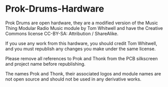 # Prok-Drums-Hardware

Prok Drums are open hardware, they are a modified version of the Music Thing Modular Radio Music module by Tom Whitwell and have the Creative Commons license CC-BY-SA: Attribution / ShareAlike. 

If you use any work from this hardware, you should credit Tom Whitwell, and you must republish any changes you make under the same license. 

Please remove all references to Prok and Thonk from the PCB silkscreen and project name before republishing.

The names Prok and Thonk, their associated logos and module names are not open source and should not be used in any derivative works.
